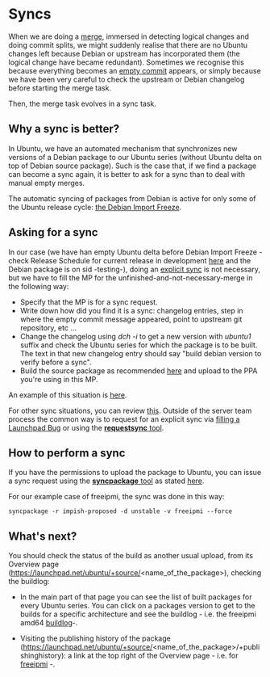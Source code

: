 Syncs
=====

When we are doing a [merge](https://github.com/canonical/ubuntu-maintainers-handbook/blob/master/PackageMerging.md#merging),
immersed in detecting logical changes and doing commit splits,
we might suddenly realise that there are no Ubuntu changes left because Debian or upstream has incorporated
them (the logical change have became redundant). Sometimes we recognise this because everything becomes an
[empty commit](https://github.com/canonical/ubuntu-maintainers-handbook/blob/c338c20208865a3cc42d0d464783df4f21b2e10b/PackageMerging.md#empty-commits) appears,
or simply because we have been very careful to check the upstream or Debian changelog before starting the merge task.

Then, the merge task evolves in a sync task.


Why a sync is better?
---------------------

In Ubuntu, we have an automated mechanism that synchronizes new versions of a Debian package to
our Ubuntu series (without Ubuntu delta on top of Debian source package). Such is the case that, if we find a package can become a sync again, it is better to ask for a sync than to deal with manual empty merges.

The automatic syncing of packages from Debian is active for only some of the Ubuntu release cycle: [the Debian Import Freeze](https://wiki.ubuntu.com/DebianImportFreeze).


Asking for a sync
-----------------

In our case (we have han empty Ubuntu delta before Debian Import Freeze - check Release Schedule for current release in development [here](https://wiki.ubuntu.com/ReleaseSchedule) and the Debian package is on sid -testing-), doing an [explicit sync](https://wiki.ubuntu.com/SyncRequestProcess#Content_of_a_sync_request) is not necessary, but we have to fill the MP for the unfinished-and-not-necessary-merge in the following way:

- Specify that the MP is for a sync request.
- Write down how did you find it is a sync: changelog entries, step in where the empty commit message appeared, point to upstream git repository, etc ...
- Change the changelog using *dch -i* to get a new version with *ubuntu1* suffix and check the Ubuntu series for which the package is to be built. The text in that new changelog entry should say "build debian version to verify before a sync".
- Build the source package as recommended [here](https://github.com/canonical/ubuntu-maintainers-handbook/blob/master/PackageBuilding.md#using-dpkg-buildpackage) and upload to the PPA you're using in this MP.

An example of this situation is [here](https://code.launchpad.net/~mirespace/ubuntu/+source/freeipmi/+git/freeipmi/+merge/407014).

For other sync situations, you can review [this](https://wiki.ubuntu.com/SyncRequestProcess). Outside of the server team process the common way is to request for an explicit sync via [filling a Launchpad Bug](https://wiki.ubuntu.com/SyncRequestProcess#For_people_requiring_sponsorship) or using the [**requestsync** tool](https://manpages.ubuntu.com/manpages/impish/man1/requestsync.1.html).


How to perform a sync
---------------------

If you have the permissions to upload the package to Ubuntu, you can issue a sync request using the [**syncpackage** tool](http://manpages.ubuntu.com/manpages/impish/man1/syncpackage.1.html) as stated [here](https://wiki.ubuntu.com/SyncRequestProcess#For_people_with_permission_to_upload_the_package_to_Ubuntu).

For our example case of freeipmi, the sync was done in this way:

```shell
syncpackage -r impish-proposed -d unstable -v freeipmi --force
```


What's next?
------------

You should check the status of the build as another usual upload, from its Overview page (https://launchpad.net/ubuntu/+source/<name_of_the_package>), checking the buildlog:

- In the main part of that page you can see the list of built packages for every Ubuntu series. You can click on a packages version to get to the builds for a specific architecture and see the buildlog - i.e. the freeipmi amd64 [buildlog](https://launchpad.net/ubuntu/+source/freeipmi/1.6.6-4/+build/21971101/+files/buildlog_ubuntu-impish-amd64.freeipmi_1.6.6-4_BUILDING.txt.gz)-.

- Visiting the publishing history of the package (https://launchpad.net/ubuntu/+source/<name_of_the_package>/+publishinghistory): a link at the top right of the Overview page - i.e. for [freeipmi](https://launchpad.net/ubuntu/+source/freeipmi/+publishinghistory) -.
